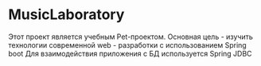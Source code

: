 # MusicLaboratory
Этот проект является учебным Pet-проектом.
Основная цель - изучить технологии современной web - разработки с использованием Spring boot
Для взаимодействия приложения с БД используется Spring JDBC
